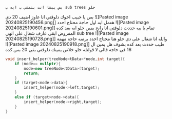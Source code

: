	بص يبشا انت بتمشي ب ايه ب sub trees حلو 
بص يا حبيب اخوك دلوقتي انا عاوز اضيف 20 دي 
![[Pasted image 20240825190456.png]]
هعمل ايه اول حاجة محتاج احدد 
![[Pasted image 20240825190601.png]]
تمام يا بيه حددت دلوقتي انا رايح يمين حلو ايه بعد كده المفروض ابقى عارف شغال على انهي sub tree
![[Pasted image 20240825190728.png]]
والله انا شغال على دي حلو هنا محتاج احدد برضه حاجة مهمة 
![[Pasted image 20240825190918.png]]
طيب حددت بعد كده بشوف هل يمين ال 16 في حاجة قالي لا قولتله حلو خلاص يمينك دلوقتي بقى 20 بس كده 

```c++
void insert_helper(treeNode<tData>*node,int target){  
    if (node== nullptr){  
        node=new treeNode<tData>(target);  
        return;  
    }  
    if (target<node->data){  
        insert_helper(node->left,target);  
    }  
    else if (target>node->data){  
        insert_helper(node->right,target);  
    }  
}
```